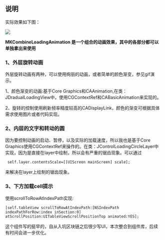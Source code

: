 
## 说明
实际效果如下图：

![](https://github.com/mythkiven/MKAppKit/blob/master/source/MKCombineLoadingAnimation.gif)


**MKCombineLoadingAnimation 是一个组合的动画效果，其中的各部分都可以单独拿出来使用**

### 1、外层旋转动画

外层旋转动画有两种，可以使用绚丽的动画，或者简单的颜色渐变，参见gif演示。

1、颜色渐变的动画:基于Core Graphics和CAAnimation,在类：JDradualLoadingView中，使用CGContextRef和CABasicAnimation来实现的。

2、旋转的控制使用刷新频率精度较高的CADisplayLink，颜色的渐变可根据具体需求使用图片或者代码实现。

### 2、内层的文字和转动的圆

因为要控制动画的启动、暂停，以及实际的加载速度，所以我也是基于Core Graphics使用CGContextRef来操作的。在类：JControlLoadingCircleLayer中实现，因为是直接在layer中绘制，所以会有严重的锯齿现象。可以通过

     self.layer.contentsScale=[[UIScreen mainScreen] scale];

来解决在layer上绘制的锯齿现象。


### 3、下方加载cell提示
使用scrollToRowAtIndexPath实现:

    [self.tableView scrollToRowAtIndexPath:[NSIndexPath indexPathForRow:index inSection:0] atScrollPosition:UITableViewScrollPositionTop animated:YES];

这个组件写的挺早的，自从入坑区块链之后很少写UI，本次整合到组件库，后续有时间会进一步优化。



